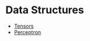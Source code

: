 # Data Structures

* [Tensors](https://pytorch.org/docs/stable/tensors.html)
* [Perceptron](./DataStructures-Perceptron.md)
